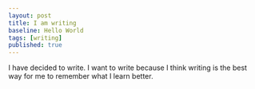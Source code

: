 ```yaml
---
layout: post
title: I am writing
baseline: Hello World
tags: [writing]
published: true
---
```


I have decided to write.  I want to write because I think writing is the best way for me to remember what I learn better.  